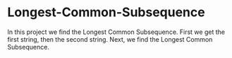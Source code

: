 # Longest-Common-Subsequence
In this project we find the Longest Common Subsequence. First we get the first string, then the second string. Next, we find the Longest Common Subsequence.
